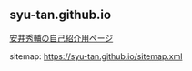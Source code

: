 ## syu-tan.github.io
[安井秀輔の自己紹介用ページ](https://syu-tan.github.io/)

sitemap: https://syu-tan.github.io/sitemap.xml

